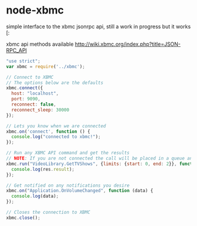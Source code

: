node-xbmc
=========

simple interface to the xbmc jsonrpc api, still a work in progress but it works [:

xbmc api methods available http://wiki.xbmc.org/index.php?title=JSON-RPC_API

```javascript
"use strict";
var xbmc = require('../xbmc');

// Connect to XBMC
// The options below are the defaults
xbmc.connect({
  host: "localhost",
  port: 9090,
  reconnect: false,
  reconnect_sleep: 30000
});

// Lets you know when we are connected
xbmc.on('connect', function () {
  console.log("connected to xbmc!");
});

// Run any XBMC API command and get the results
// NOTE: If you are not connected the call will be placed in a queue and executed as the connection is restored.
xbmc.run("VideoLibrary.GetTVShows", {limits: {start: 0, end: 2}}, function (res) {
  console.log(res.result);
});

// Get notified on any notifications you desire
xbmc.on("Application.OnVolumeChanged", function (data) {
  console.log(data);
});

// Closes the connection to XBMC
xbmc.close();
```
